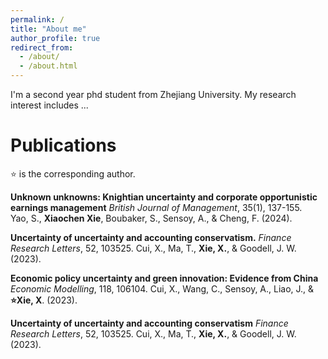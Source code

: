 ```yaml
---
permalink: /
title: "About me"
author_profile: true
redirect_from: 
  - /about/
  - /about.html
---
```



I'm a second year phd student from Zhejiang University. My research interest includes ...

# Publications
⭐ is the corresponding author.

**Unknown unknowns: Knightian uncertainty and corporate opportunistic earnings management**
*British Journal of Management*, 35(1), 137-155.  
Yao, S., **Xiaochen Xie**, Boubaker, S., Sensoy, A., & Cheng, F. (2024).



**Uncertainty of uncertainty and accounting conservatism.**
*Finance Research Letters*, 52, 103525.
Cui, X., Ma, T., **Xie, X.**, & Goodell, J. W. (2023).



**Economic policy uncertainty and green innovation: Evidence from China**
*Economic Modelling*, 118, 106104.
Cui, X., Wang, C., Sensoy, A., Liao, J., & **⭐Xie, X**. (2023).



**Uncertainty of uncertainty and accounting conservatism**
*Finance Research Letters*, 52, 103525.
Cui, X., Ma, T., **Xie, X.**, & Goodell, J. W. (2023).




